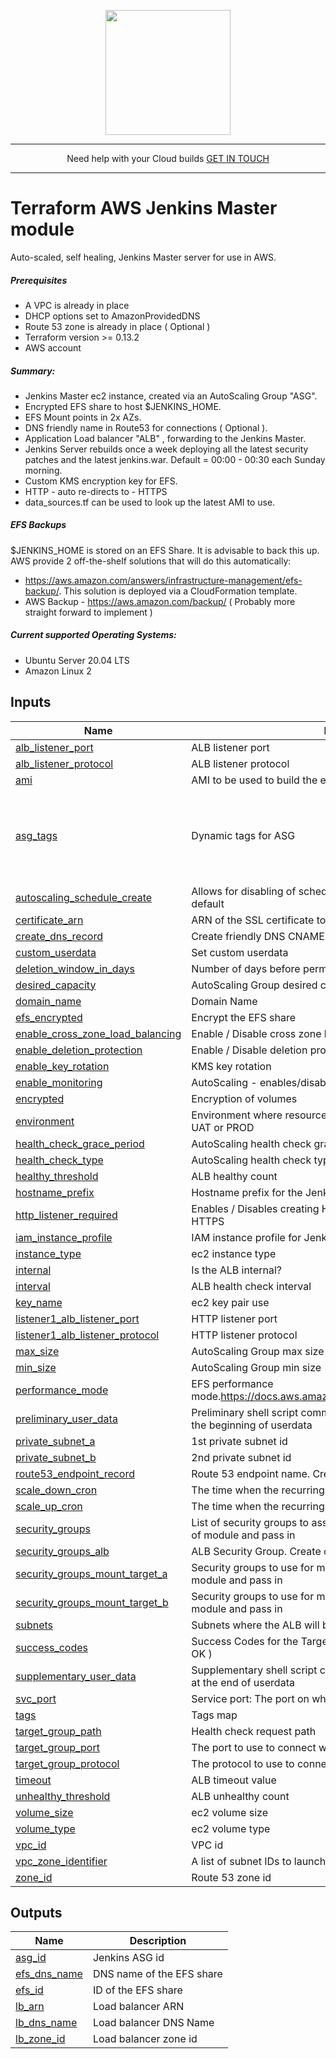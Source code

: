 <p align="center">
  <a href="https://www.cloud42.io/" target="_blank" rel="Homepage">
  <img width="200" height="200" src="https://www.cloud42.io/wp-content/uploads/2020/01/transparent_small.png">
  </a>
</p>

---
<p align="center">Need help with your Cloud builds <a href = "mailto: hello@cloud42.io">GET IN TOUCH</a>

---
# Terraform AWS Jenkins Master module

Auto-scaled, self healing, Jenkins Master server for use in AWS.  

##### Prerequisites

 * A VPC is already in place
 * DHCP options set to AmazonProvidedDNS
 * Route 53 zone is already in place ( Optional )
 * Terraform version >= 0.13.2
 * AWS account

##### Summary:

 * Jenkins Master ec2 instance, created via an AutoScaling Group "ASG".
 * Encrypted EFS share to host $JENKINS_HOME.
 * EFS Mount points in 2x AZs.
 * DNS friendly name in Route53 for connections ( Optional ).
 * Application Load balancer "ALB" , forwarding to the Jenkins Master.
 * Jenkins Server rebuilds once a week deploying all the latest security patches and the latest jenkins.war. Default = 00:00 - 00:30 each Sunday morning.
 * Custom KMS encryption key for EFS.
 * HTTP - auto re-directs to - HTTPS
 * data\_sources.tf can be used to look up the latest AMI to use.
 
##### EFS Backups

 $JENKINS\_HOME is stored on an EFS Share. It is advisable to back this up. AWS provide 2 off-the-shelf solutions that will do this automatically: 
 * https://aws.amazon.com/answers/infrastructure-management/efs-backup/. This solution is deployed via a CloudFormation template.
 * AWS Backup - https://aws.amazon.com/backup/ ( Probably more straight forward to implement )

##### Current supported Operating Systems:

 * Ubuntu Server 20.04 LTS
 * Amazon Linux 2

## Inputs

| Name | Description | Type | Default | Required |
|------|-------------|------|---------|:--------:|
| <a name="input_alb_listener_port"></a> [alb\_listener\_port](#input\_alb\_listener\_port) | ALB listener port | `number` | `"443"` | no |
| <a name="input_alb_listener_protocol"></a> [alb\_listener\_protocol](#input\_alb\_listener\_protocol) | ALB listener protocol | `string` | `"HTTPS"` | no |
| <a name="input_ami"></a> [ami](#input\_ami) | AMI to be used to build the ec2 instance (via launch config) | `string` | n/a | yes |
| <a name="input_asg_tags"></a> [asg\_tags](#input\_asg\_tags) | Dynamic tags for ASG | `any` | <pre>[<br>  {<br>    "key": "Name",<br>    "propagate_at_launch": true,<br>    "value": "tags need setting"<br>  }<br>]</pre> | no |
| <a name="input_autoscaling_schedule_create"></a> [autoscaling\_schedule\_create](#input\_autoscaling\_schedule\_create) | Allows for disabling of scheduled actions on ASG. Enabled by default | `number` | `1` | no |
| <a name="input_certificate_arn"></a> [certificate\_arn](#input\_certificate\_arn) | ARN of the SSL certificate to use | `string` | n/a | yes |
| <a name="input_create_dns_record"></a> [create\_dns\_record](#input\_create\_dns\_record) | Create friendly DNS CNAME | `bool` | `true` | no |
| <a name="input_custom_userdata"></a> [custom\_userdata](#input\_custom\_userdata) | Set custom userdata | `string` | `""` | no |
| <a name="input_deletion_window_in_days"></a> [deletion\_window\_in\_days](#input\_deletion\_window\_in\_days) | Number of days before permanent removal | `number` | `"30"` | no |
| <a name="input_desired_capacity"></a> [desired\_capacity](#input\_desired\_capacity) | AutoScaling Group desired capacity | `number` | `1` | no |
| <a name="input_domain_name"></a> [domain\_name](#input\_domain\_name) | Domain Name | `string` | n/a | yes |
| <a name="input_efs_encrypted"></a> [efs\_encrypted](#input\_efs\_encrypted) | Encrypt the EFS share | `bool` | `true` | no |
| <a name="input_enable_cross_zone_load_balancing"></a> [enable\_cross\_zone\_load\_balancing](#input\_enable\_cross\_zone\_load\_balancing) | Enable / Disable cross zone load balancing | `bool` | `false` | no |
| <a name="input_enable_deletion_protection"></a> [enable\_deletion\_protection](#input\_enable\_deletion\_protection) | Enable / Disable deletion protection for the ALB. | `bool` | `false` | no |
| <a name="input_enable_key_rotation"></a> [enable\_key\_rotation](#input\_enable\_key\_rotation) | KMS key rotation | `bool` | `true` | no |
| <a name="input_enable_monitoring"></a> [enable\_monitoring](#input\_enable\_monitoring) | AutoScaling - enables/disables detailed monitoring | `bool` | `"false"` | no |
| <a name="input_encrypted"></a> [encrypted](#input\_encrypted) | Encryption of volumes | `bool` | `true` | no |
| <a name="input_environment"></a> [environment](#input\_environment) | Environment where resources are being created, for example DEV, UAT or PROD | `string` | n/a | yes |
| <a name="input_health_check_grace_period"></a> [health\_check\_grace\_period](#input\_health\_check\_grace\_period) | AutoScaling health check grace period | `number` | `180` | no |
| <a name="input_health_check_type"></a> [health\_check\_type](#input\_health\_check\_type) | AutoScaling health check type. EC2 or ELB | `string` | `"ELB"` | no |
| <a name="input_healthy_threshold"></a> [healthy\_threshold](#input\_healthy\_threshold) | ALB healthy count | `number` | `2` | no |
| <a name="input_hostname_prefix"></a> [hostname\_prefix](#input\_hostname\_prefix) | Hostname prefix for the Jenkins server | `string` | `"jenkins"` | no |
| <a name="input_http_listener_required"></a> [http\_listener\_required](#input\_http\_listener\_required) | Enables / Disables creating HTTP listener. Listener auto redirects to HTTPS | `bool` | `true` | no |
| <a name="input_iam_instance_profile"></a> [iam\_instance\_profile](#input\_iam\_instance\_profile) | IAM instance profile for Jenkins server | `string` | `null` | no |
| <a name="input_instance_type"></a> [instance\_type](#input\_instance\_type) | ec2 instance type | `string` | `"t3a.medium"` | no |
| <a name="input_internal"></a> [internal](#input\_internal) | Is the ALB internal? | `bool` | `false` | no |
| <a name="input_interval"></a> [interval](#input\_interval) | ALB health check interval | `number` | `20` | no |
| <a name="input_key_name"></a> [key\_name](#input\_key\_name) | ec2 key pair use | `string` | n/a | yes |
| <a name="input_listener1_alb_listener_port"></a> [listener1\_alb\_listener\_port](#input\_listener1\_alb\_listener\_port) | HTTP listener port | `number` | `80` | no |
| <a name="input_listener1_alb_listener_protocol"></a> [listener1\_alb\_listener\_protocol](#input\_listener1\_alb\_listener\_protocol) | HTTP listener protocol | `string` | `"HTTP"` | no |
| <a name="input_max_size"></a> [max\_size](#input\_max\_size) | AutoScaling Group max size | `number` | `1` | no |
| <a name="input_min_size"></a> [min\_size](#input\_min\_size) | AutoScaling Group min size | `number` | `1` | no |
| <a name="input_performance_mode"></a> [performance\_mode](#input\_performance\_mode) | EFS performance mode.https://docs.aws.amazon.com/efs/latest/ug/performance.html | `string` | `"generalPurpose"` | no |
| <a name="input_preliminary_user_data"></a> [preliminary\_user\_data](#input\_preliminary\_user\_data) | Preliminary shell script commands for adding to user data.Runs at the beginning of userdata | `string` | `"#preliminary_user_data"` | no |
| <a name="input_private_subnet_a"></a> [private\_subnet\_a](#input\_private\_subnet\_a) | 1st private subnet id | `string` | n/a | yes |
| <a name="input_private_subnet_b"></a> [private\_subnet\_b](#input\_private\_subnet\_b) | 2nd private subnet id | `string` | n/a | yes |
| <a name="input_route53_endpoint_record"></a> [route53\_endpoint\_record](#input\_route53\_endpoint\_record) | Route 53 endpoint name. Creates route53\_endpoint\_record | `string` | `"jenkins"` | no |
| <a name="input_scale_down_cron"></a> [scale\_down\_cron](#input\_scale\_down\_cron) | The time when the recurring scale down action start.Cron format | `string` | `"0 0 * * SUN"` | no |
| <a name="input_scale_up_cron"></a> [scale\_up\_cron](#input\_scale\_up\_cron) | The time when the recurring scale up action start.Cron format | `string` | `"30 0 * * SUN"` | no |
| <a name="input_security_groups"></a> [security\_groups](#input\_security\_groups) | List of security groups to assign to the ec2 instance. Create outside of module and pass in | `list(string)` | n/a | yes |
| <a name="input_security_groups_alb"></a> [security\_groups\_alb](#input\_security\_groups\_alb) | ALB Security Group. Create outside of module and pass in | `list(string)` | n/a | yes |
| <a name="input_security_groups_mount_target_a"></a> [security\_groups\_mount\_target\_a](#input\_security\_groups\_mount\_target\_a) | Security groups to use for mount target subnet a. Create outside of module and pass in | `list(string)` | n/a | yes |
| <a name="input_security_groups_mount_target_b"></a> [security\_groups\_mount\_target\_b](#input\_security\_groups\_mount\_target\_b) | Security groups to use for mount target subnet b. Create outside of module and pass in | `list(string)` | n/a | yes |
| <a name="input_subnets"></a> [subnets](#input\_subnets) | Subnets where the ALB will be placed | `list(string)` | n/a | yes |
| <a name="input_success_codes"></a> [success\_codes](#input\_success\_codes) | Success Codes for the Target Group Health Checks. Default is 200 ( OK ) | `string` | `"200"` | no |
| <a name="input_supplementary_user_data"></a> [supplementary\_user\_data](#input\_supplementary\_user\_data) | Supplementary shell script commands for adding to user data.Runs at the end of userdata | `string` | `"#supplementary_user_data"` | no |
| <a name="input_svc_port"></a> [svc\_port](#input\_svc\_port) | Service port: The port on which targets receive traffic. | `number` | `8080` | no |
| <a name="input_tags"></a> [tags](#input\_tags) | Tags map | `map(string)` | `{}` | no |
| <a name="input_target_group_path"></a> [target\_group\_path](#input\_target\_group\_path) | Health check request path | `string` | `"/"` | no |
| <a name="input_target_group_port"></a> [target\_group\_port](#input\_target\_group\_port) | The port to use to connect with the target | `number` | `"8080"` | no |
| <a name="input_target_group_protocol"></a> [target\_group\_protocol](#input\_target\_group\_protocol) | The protocol to use to connect to the target | `string` | `"HTTP"` | no |
| <a name="input_timeout"></a> [timeout](#input\_timeout) | ALB timeout value | `number` | `5` | no |
| <a name="input_unhealthy_threshold"></a> [unhealthy\_threshold](#input\_unhealthy\_threshold) | ALB unhealthy count | `number` | `10` | no |
| <a name="input_volume_size"></a> [volume\_size](#input\_volume\_size) | ec2 volume size | `number` | `30` | no |
| <a name="input_volume_type"></a> [volume\_type](#input\_volume\_type) | ec2 volume type | `string` | `"gp2"` | no |
| <a name="input_vpc_id"></a> [vpc\_id](#input\_vpc\_id) | VPC id | `string` | n/a | yes |
| <a name="input_vpc_zone_identifier"></a> [vpc\_zone\_identifier](#input\_vpc\_zone\_identifier) | A list of subnet IDs to launch AutoScaling resources in. | `list(string)` | n/a | yes |
| <a name="input_zone_id"></a> [zone\_id](#input\_zone\_id) | Route 53 zone id | `string` | `null` | no |

## Outputs

| Name | Description |
|------|-------------|
| <a name="output_asg_id"></a> [asg\_id](#output\_asg\_id) | Jenkins ASG id |
| <a name="output_efs_dns_name"></a> [efs\_dns\_name](#output\_efs\_dns\_name) | DNS name of the EFS share |
| <a name="output_efs_id"></a> [efs\_id](#output\_efs\_id) | ID of the EFS share |
| <a name="output_lb_arn"></a> [lb\_arn](#output\_lb\_arn) | Load balancer ARN |
| <a name="output_lb_dns_name"></a> [lb\_dns\_name](#output\_lb\_dns\_name) | Load balancer DNS Name |
| <a name="output_lb_zone_id"></a> [lb\_zone\_id](#output\_lb\_zone\_id) | Load balancer zone id |
